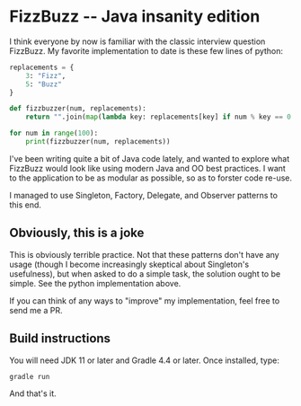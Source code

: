 # FizzBuzz -- Java insanity edition

I think everyone by now is familiar with the classic interview question FizzBuzz. My favorite implementation to date is these few lines of python:

```python
replacements = {
    3: "Fizz",
    5: "Buzz"
}

def fizzbuzzer(num, replacements):
    return "".join(map(lambda key: replacements[key] if num % key == 0 else "", replacements.keys())) or num

for num in range(100):
    print(fizzbuzzer(num, replacements))
```

I've been writing quite a bit of Java code lately, and wanted to explore what FizzBuzz would look like using modern Java and OO best practices. I want to the application to be as modular as possible, so as to forster code re-use. 

I managed to use Singleton, Factory, Delegate, and Observer patterns to this end. 

## Obviously, this is a joke

This is obviously terrible practice. Not that these patterns don't have any usage (though I become increasingly skeptical about Singleton's usefulness), but when asked to do a simple task, the solution ought to be simple. See the python implementation above.

If you can think of any ways to "improve" my implementation, feel free to send me a PR.

## Build instructions

You will need JDK 11 or later and Gradle 4.4 or later. Once installed, type:

```bash
gradle run
```

And that's it.